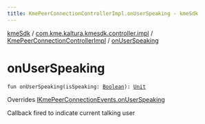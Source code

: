 ```yaml
---
title: KmePeerConnectionControllerImpl.onUserSpeaking - kmeSdk
---
```


[kmeSdk](../../index.html) / [com.kme.kaltura.kmesdk.controller.impl](../index.html) / [KmePeerConnectionControllerImpl](index.html) / [onUserSpeaking](./on-user-speaking.html)

# onUserSpeaking

`fun onUserSpeaking(isSpeaking: `[`Boolean`](https://kotlinlang.org/api/latest/jvm/stdlib/kotlin/-boolean/index.html)`): `[`Unit`](https://kotlinlang.org/api/latest/jvm/stdlib/kotlin/-unit/index.html)

Overrides [IKmePeerConnectionEvents.onUserSpeaking](../../com.kme.kaltura.kmesdk.webrtc.peerconnection/-i-kme-peer-connection-events/on-user-speaking.html)

Callback fired to indicate current talking user

